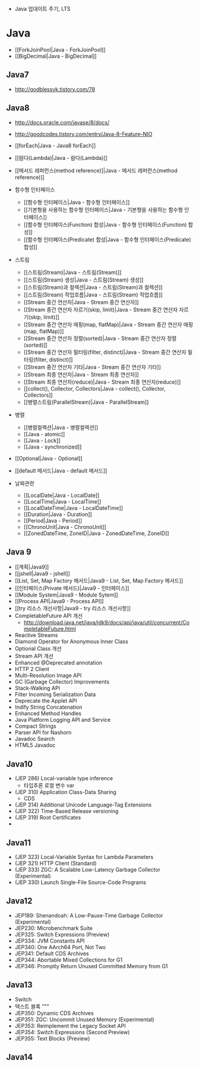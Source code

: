 
* Java 업데이트 주기, LTS

# Java

* [[ForkJoinPool|Java - ForkJoinPool]]
* [[BigDecimal|Java - BigDecimal]]

## Java7

* http://godblessyk.tistory.com/78

## Java8

* http://docs.oracle.com/javase/8/docs/
* http://goodcodes.tistory.com/entry/Java-8-Feature-NIO

* [[forEach|Java - Java8 forEach]]
* [[람다(Lambda)|Java - 람다(Lambda)]]
* [[메서드 레퍼런스(method reference)]|Java - 메서드 레퍼런스(method reference)]]
* 함수형 인터페이스
  * [[함수형 인터페이스|Java - 함수형 인터페이스]]
  * [[기본형을 사용하는 함수형 인터페이스|Java - 기본형을 사용하는 함수형 인터페이스]]
  * [[함수형 인터페이스(Function) 합성|Java - 함수형 인터페이스(Function) 합성]]
  * [[함수형 인터페이스(Predicate) 합성|Java - 함수형 인터페이스(Predicate) 합성]]
* 스트림
  * [[스트림(Stream)|Java - 스트림(Stream)]]
  * [[스트림(Stream) 생성|Java - 스트림(Stream) 생성]]
  * [[스트림(Stream)과 컬렉션|Java - 스트림(Stream)과 컬렉션]]
  * [[스트림(Stream) 작업흐름|Java - 스트림(Stream) 작업흐름]]
  * [[Stream 중간 연산자|Java - Stream 중간 연산자]]
  * [[Stream 중간 연산자 자르기(skip, limit)|Java - Stream 중간 연산자 자르기(skip, limit)]]
  * [[Stream 중간 연산자 매핑(map, flatMap)|Java - Stream 중간 연산자 매핑(map, flatMap)]]
  * [[Stream 중간 연산자 정렬(sorted)|Java - Stream 중간 연산자 정렬(sorted)]]
  * [[Stream 중간 연산자 필터링(filter, distinct)|Java - Stream 중간 연산자 필터링(filter, distinct)]]
  * [[Stream 중간 연산자 기타|Java - Stream 중간 연산자 기타]]
  * [[Stream 최종 연산자|Java - Stream 최종 연산자]]
  * [[Stream 최종 연산자(reduce)|Java - Stream 최종 연산자(reduce)]]
  * [[collect(), Collector, Collectors|Java - collect(), Collector, Collectors]]
  * [[병렬스트림(ParallelStream)|Java - ParallelStream]]
* 병렬
  * [[병렬컬렉션|Java - 병렬컬렉션]]
  * [[Java - atomic]]
  * [[Java - Lock]]
  * [[Java - synchronized]]
* [[Optional|Java - Optional]]
* [[default 메서드|Java - default 메서드]]
* 날짜관련
  * [[LocalDate|Java - LocalDate]]
  * [[LocalTime|Java - LocalTime]]
  * [[LocalDateTime|Java - LocalDateTime]]
  * [[Duration|Java - Duration]]
  * [[Period|Java - Period]]
  * [[ChronoUnit|Java - ChronoUnit]]
  * [[ZonedDateTime, ZoneID|Java - ZonedDateTime, ZoneID]]




## Java 9

* [[계획|Java9]]
* [[jshell|Java9 - jshell]]
* [[List, Set, Map Factory 메서드|Java9 - List, Set, Map Factory 메서드]]
* [[인터페이스(Private 메서드)|Java9 - 인터페이스]]
* [[Module System|Java9 - Module Sytem]]
* [[Process API|Java9 - Process API]]
* [[try 리소스 개선사항|Java9 - try 리소스 개선사항]]
* CompletableFuture API 개선
  * http://download.java.net/java/jdk9/docs/api/java/util/concurrent/CompletableFuture.html
* Reactive Streams
* Diamond Operator for Anonymous Inner Class
* Optional Class 개선
* Stream API 개선
* Enhanced @Deprecated annotation
* HTTP 2 Client
* Мulti-Resolution Image API
* GC (Garbage Collector) Improvements
* Stack-Walking API
* Filter Incoming Serialization Data
* Deprecate the Applet API
* Indify String Concatenation
* Enhanced Method Handles
* Java Platform Logging API and Service
* Compact Strings
* Parser API for Nashorn
* Javadoc Search
* HTML5 Javadoc

## Java10

* (JEP 286) Local-variable type inference
  * 타입추론 로컬 변수 var
* (JEP 310) Application Class-Data Sharing
  * CDS
* (JEP 314) Additional Unicode Language-Tag Extensions
* (JEP 322) Time-Based Release versioning
* (JEP 319) Root Certificates
* 

## Java11

* (JEP 323) Local-Variable Syntax for Lambda Parameters
* (JEP 321) HTTP Client (Standard)
* (JEP 333) ZGC: A Scalable Low-Latency Garbage Collector (Experimental)
* (JEP 330) Launch Single-File Source-Code Programs


## Java12

* JEP189: Shenandoah: A Low-Pause-Time Garbage Collector (Experimental)
* JEP230: Microbenchmark Suite
* JEP325: Switch Expressions (Preview)
* JEP334: JVM Constants API
* JEP340: One AArch64 Port, Not Two
* JEP341: Default CDS Archives
* JEP344: Abortable Mixed Collections for G1
* JEP346: Promptly Return Unused Committed Memory from G1

## Java13

* Switch
* 텍스트 블록 """
* JEP350: Dynamic CDS Archives
* JEP351: ZGC: Uncommit Unused Memory (Experimental)
* JEP353: Reimplement the Legacy Socket API
* JEP354: Switch Expressions (Second Preview)
* JEP355: Text Blocks (Preview)

## Java14
